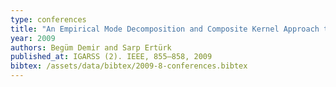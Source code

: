 ```yaml
---
type: conferences
title: "An Empirical Mode Decomposition and Composite Kernel Approach to Increase Hyperspectral Image Classification Accuracy"
year: 2009
authors: Begüm Demir and Sarp Ertürk
published_at: IGARSS (2). IEEE, 855–858, 2009
bibtex: /assets/data/bibtex/2009-8-conferences.bibtex 
---
```

